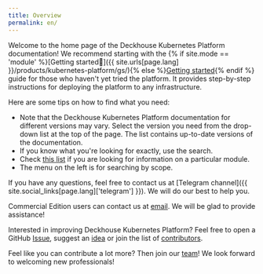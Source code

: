 ```yaml
---
title: Overview
permalink: en/
---
```


Welcome to the home page of the Deckhouse Kubernetes Platform documentation! We recommend starting with the {% if site.mode == 'module' %}[Getting started🔗]({{ site.urls[page.lang] }}/products/kubernetes-platform/gs/){% else %}[Getting started](/products/kubernetes-platform/gs/){% endif %} guide for those who haven't yet tried the platform. It provides step-by-step instructions for deploying the platform to any infrastructure.

Here are some tips on how to find what you need:
- Note that the Deckhouse Kubernetes Platform documentation for different versions may vary. Select the version you need from the drop-down list at the top of the page. The list contains up-to-date versions of the documentation.
- If you know what you're looking for exactly, use the search.
- Check [this list](revision-comparison.html) if you are looking for information on a particular module.
- The menu on the left is for searching by scope.

If you have any questions, feel free to contact us at [Telegram channel]({{ site.social_links[page.lang]['telegram'] }}). We will do our best to help you.

Commercial Edition users can contact us at [email](mailto:support@deckhouse.io). We will be glad to provide assistance!

Interested in improving Deckhouse Kubernetes Platform? Feel free to open a GitHub [Issue](https://github.com/deckhouse/deckhouse/issues/), suggest an [idea](https://github.com/deckhouse/deckhouse/discussions) or join the list of [contributors](https://github.com/deckhouse/deckhouse/blob/main/CONTRIBUTING.md).

Feel like you can contribute a lot more? Then join our [team](https://job.flant.ru/)! We look forward to welcoming new professionals!
